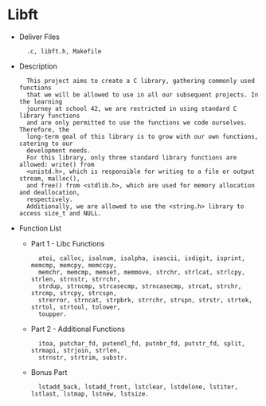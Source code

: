 # Libft

- Deliver Files

        .c, libft.h, Makefile


- Description

        This project aims to create a C library, gathering commonly used functions 
        that we will be allowed to use in all our subsequent projects. In the learning 
        journey at school 42, we are restricted in using standard C library functions 
        and are only permitted to use the functions we code ourselves. Therefore, the 
        long-term goal of this library is to grow with our own functions, catering to our 
        development needs.
        For this library, only three standard library functions are allowed: write() from 
        <unistd.h>, which is responsible for writing to a file or output stream, malloc(), 
        and free() from <stdlib.h>, which are used for memory allocation and deallocation, 
        respectively.
        Additionally, we are allowed to use the <string.h> library to access size_t and NULL.


- Function List

    - Part 1 - Libc Functions 

            atoi, calloc, isalnum, isalpha, isascii, isdigit, isprint, memcmp, memcpy, memccpy, 
            memchr, memcmp, memset, memmove, strchr, strlcat, strlcpy, strlen, strnstr, strrchr,
            strdup, strncmp, strcasecmp, strncasecmp, strcat, strchr, strcmp, strcpy, strcspn,
            strerror, strncat, strpbrk, strrchr, strspn, strstr, strtok, strtol, strtoul, tolower, 
            toupper.


    - Part 2 - Additional Functions  

            itoa, putchar_fd, putendl_fd, putnbr_fd, putstr_fd, split, strmapi, strjoin, strlen, 
            strnstr, strtrim, substr.


    - Bonus Part

            lstadd_back, lstadd_front, lstclear, lstdelone, lstiter, lstlast, lstmap, lstnew, lstsize. 






